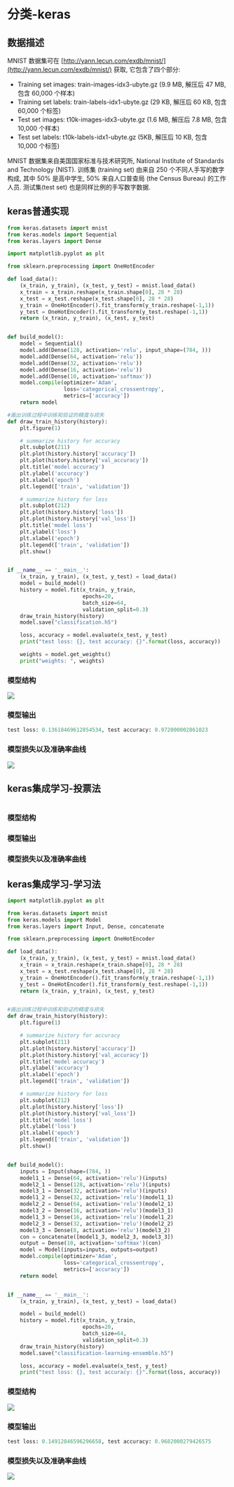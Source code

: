 # 分类-keras

## 数据描述

MNIST 数据集可在 [http://yann.lecun.com/exdb/mnist/](http://yann.lecun.com/exdb/mnist/) 获取, 它包含了四个部分:

* Training set images: train-images-idx3-ubyte.gz \(9.9 MB, 解压后 47 MB, 包含 60,000 个样本\) 
* Training set labels: train-labels-idx1-ubyte.gz \(29 KB, 解压后 60 KB, 包含 60,000 个标签\) 
* Test set images: t10k-images-idx3-ubyte.gz \(1.6 MB, 解压后 7.8 MB, 包含 10,000 个样本\) 
* Test set labels: t10k-labels-idx1-ubyte.gz \(5KB, 解压后 10 KB, 包含 10,000 个标签\) 

MNIST 数据集来自美国国家标准与技术研究所, National Institute of Standards and Technology \(NIST\). 训练集 \(training set\) 由来自 250 个不同人手写的数字构成, 其中 50% 是高中学生, 50% 来自人口普查局 \(the Census Bureau\) 的工作人员. 测试集\(test set\) 也是同样比例的手写数字数据. 

## keras普通实现

```python
from keras.datasets import mnist
from keras.models import Sequential
from keras.layers import Dense

import matplotlib.pyplot as plt

from sklearn.preprocessing import OneHotEncoder

def load_data():
    (x_train, y_train), (x_test, y_test) = mnist.load_data()
    x_train = x_train.reshape(x_train.shape[0], 28 * 28)
    x_test = x_test.reshape(x_test.shape[0], 28 * 28)
    y_train = OneHotEncoder().fit_transform(y_train.reshape(-1,1))
    y_test = OneHotEncoder().fit_transform(y_test.reshape(-1,1))
    return (x_train, y_train), (x_test, y_test)


def build_model():
    model = Sequential()
    model.add(Dense(128, activation='relu', input_shape=(784, )))
    model.add(Dense(64, activation='relu'))
    model.add(Dense(32, activation='relu'))
    model.add(Dense(16, activation='relu'))
    model.add(Dense(10, activation='softmax'))
    model.compile(optimizer='Adam',
                  loss='categorical_crossentropy',
                  metrics=['accuracy'])
    return model

#画出训练过程中训练和验证的精度与损失
def draw_train_history(history):
    plt.figure(1)

    # summarize history for accuracy
    plt.subplot(211)
    plt.plot(history.history['accuracy'])
    plt.plot(history.history['val_accuracy'])
    plt.title('model accuracy')
    plt.ylabel('accuracy')
    plt.xlabel('epoch')
    plt.legend(['train', 'validation'])

    # summarize history for loss
    plt.subplot(212)
    plt.plot(history.history['loss'])
    plt.plot(history.history['val_loss'])
    plt.title('model loss')
    plt.ylabel('loss')
    plt.xlabel('epoch')
    plt.legend(['train', 'validation'])
    plt.show()


if __name__ == '__main__':
    (x_train, y_train), (x_test, y_test) = load_data()
    model = build_model()
    history = model.fit(x_train, y_train,
                        epochs=20,
                        batch_size=64,
                        validation_split=0.3)
    draw_train_history(history)
    model.save("classification.h5")

    loss, accuracy = model.evaluate(x_test, y_test)
    print("test loss: {}, test accuracy: {}".format(loss, accuracy))

    weights = model.get_weights()
    print("weights: ", weights)
```

### 模型结构

![](../../../.gitbook/assets/image%20%28419%29.png)

### 模型输出

```python
test loss: 0.13618469612854534, test accuracy: 0.972000002861023
```

### 模型损失以及准确率曲线

![](../../../.gitbook/assets/image%20%28420%29.png)

## keras集成学习-投票法

```python

```

### 模型结构

### 模型输出

### 模型损失以及准确率曲线

## keras集成学习-学习法

```python
import matplotlib.pyplot as plt

from keras.datasets import mnist
from keras.models import Model
from keras.layers import Input, Dense, concatenate

from sklearn.preprocessing import OneHotEncoder

def load_data():
    (x_train, y_train), (x_test, y_test) = mnist.load_data()
    x_train = x_train.reshape(x_train.shape[0], 28 * 28)
    x_test = x_test.reshape(x_test.shape[0], 28 * 28)
    y_train = OneHotEncoder().fit_transform(y_train.reshape(-1,1))
    y_test = OneHotEncoder().fit_transform(y_test.reshape(-1,1))
    return (x_train, y_train), (x_test, y_test)


#画出训练过程中训练和验证的精度与损失
def draw_train_history(history):
    plt.figure(1)

    # summarize history for accuracy
    plt.subplot(211)
    plt.plot(history.history['accuracy'])
    plt.plot(history.history['val_accuracy'])
    plt.title('model accuracy')
    plt.ylabel('accuracy')
    plt.xlabel('epoch')
    plt.legend(['train', 'validation'])

    # summarize history for loss
    plt.subplot(212)
    plt.plot(history.history['loss'])
    plt.plot(history.history['val_loss'])
    plt.title('model loss')
    plt.ylabel('loss')
    plt.xlabel('epoch')
    plt.legend(['train', 'validation'])
    plt.show()


def build_model():
    inputs = Input(shape=(784, ))
    model1_1 = Dense(64, activation='relu')(inputs)
    model2_1 = Dense(128, activation='relu')(inputs)
    model3_1 = Dense(32, activation='relu')(inputs)
    model1_2 = Dense(32, activation='relu')(model1_1)
    model2_2 = Dense(64, activation='relu')(model2_1)
    model3_2 = Dense(16, activation='relu')(model3_1)
    model1_3 = Dense(16, activation='relu')(model1_2)
    model2_3 = Dense(32, activation='relu')(model2_2)
    model3_3 = Dense(8, activation='relu')(model3_2)
    con = concatenate([model1_3, model2_3, model3_3])
    output = Dense(10, activation='softmax')(con)
    model = Model(inputs=inputs, outputs=output)
    model.compile(optimizer='Adam',
                  loss='categorical_crossentropy',
                  metrics=['accuracy'])
    return model


if __name__ == '__main__':
    (x_train, y_train), (x_test, y_test) = load_data()

    model = build_model()
    history = model.fit(x_train, y_train,
                        epochs=20,
                        batch_size=64,
                        validation_split=0.3)
    draw_train_history(history)
    model.save("classification-learning-ensemble.h5")

    loss, accuracy = model.evaluate(x_test, y_test)
    print("test loss: {}, test accuracy: {}".format(loss, accuracy))
```

### 模型结构

![](../../../.gitbook/assets/image%20%28416%29.png)

### 模型输出

```python
test loss: 0.14912846596296658, test accuracy: 0.9682000279426575
```

### 模型损失以及准确率曲线

![](../../../.gitbook/assets/image%20%28423%29.png)


